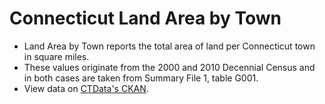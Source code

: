 # Connecticut Land Area by Town

* Land Area by Town reports the total area of land per Connecticut town in square miles.
* These values originate from the 2000 and 2010 Decennial Census and in both cases are taken from Summary File 1, table G001. 
* View data on [CTData's CKAN](http://data.ctdata.org/dataset/land-area-by-town).

